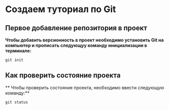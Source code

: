 # Создаем туториал по Git

## Первое добавление репозитория в проект

 **Чтобы добавить версионность в проект необходимо установить Git на компьютер и прописать следующуу команду инициализации в терминале:**
 ```fix
 git init 
 ```

 ## Как проверить состояние проекта

 ** Чтобы проверить состояние проекта, необходимо ввести следующую команду:**
 ```fix
 git status
 ```
  